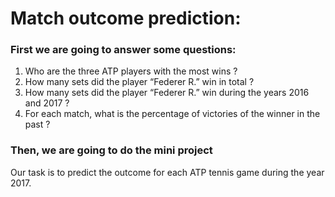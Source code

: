 # Match outcome prediction:

### First we are going to answer some questions:
1. Who are the three ATP players with the most wins ?
2. How many sets did the player “​Federer R.” win in total ?
3. How many sets did the player “​Federer R.” win during the years 2016 and 2017 ?
4. For each match, what is the percentage of victories of the winner in the past ?

### Then, we are going to do the mini project 
Our task is to predict the outcome for each ATP tennis game during the year 2017.


